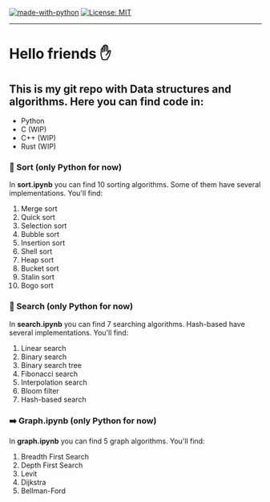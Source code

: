 [![made-with-python](https://img.shields.io/badge/Made%20with-Python-1f425f.svg?color=blue)](https://www.python.org/) [![License: MIT](https://img.shields.io/badge/License-MIT-yellow.svg)](https://opensource.org/licenses/MIT)

---
# Hello friends :hand:

## This is my git repo with Data structures and algorithms. Here you can find code in:
- Python
- C (WIP)
- C++ (WIP)
- Rust (WIP)

### :ledger: Sort (only Python for now)
In <b>sort.ipynb</b> you can find 10 sorting algorithms. Some of them have several implementations. You'll find:
1. Merge sort
2. Quick sort
3. Selection sort
4. Bubble sort
5. Insertion sort
6. Shell sort
7. Heap sort
8. Bucket sort
9. Stalin sort
10. Bogo sort

### :mag_right: Search (only Python for now)
In <b>search.ipynb</b> you can find 7 searching algorithms. Hash-based have several implementations. You'll find:
1. Linear search
2. Binary search
3. Binary search tree
4. Fibonacci search
5. Interpolation search
6. Bloom filter
7. Hash-based search

### :arrow_right: Graph.ipynb (only Python for now)
In <b>graph.ipynb</b> you can find 5 graph algorithms. You'll find:
1. Breadth First Search
2. Depth First Search
3. Levit
4. Dijkstra
5. Bellman-Ford